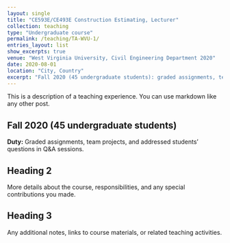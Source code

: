 ```yaml
---
layout: single
title: "CE593E/CE493E Construction Estimating, Lecturer"
collection: teaching
type: "Undergraduate course"
permalink: /teaching/TA-WVU-1/
entries_layout: list
show_excerpts: true
venue: "West Virginia University, Civil Engineering Department 2020"
date: 2020-08-01
location: "City, Country"
excerpt: "Fall 2020 (45 undergraduate students): graded assignments, team projects, and addressed students’ questions in Q&A sessions."
---
```


This is a description of a teaching experience. You can use markdown like any other post.  

## Fall 2020 (45 undergraduate students)  
**Duty:** Graded assignments, team projects, and addressed students’ questions in Q&A sessions.  

## Heading 2  
More details about the course, responsibilities, and any special contributions you made.  

## Heading 3  
Any additional notes, links to course materials, or related teaching activities.
